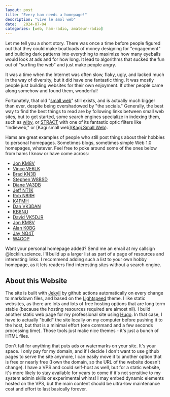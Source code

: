 ```yaml
---
layout: post
title: "Every ham needs a homepage!"
description: "vive le smol web"
date:   2024-07-04
categories: [web, ham-radio, amateur-radio]
---
```


Let me tell you a short story. There was once a time before people figured out that they could make boatloads of money designing for "engagement" and building dark patterns into everything to maximize how many eyeballs would look at ads and for how long. It lead to algorithms that sucked the fun out of "surfing the web" and just make people angry.

It was a time when the Internet was often slow, flaky, ugly, and lacked much in the way of diversity, but it did have one fantastic thing. It was mostly people just building websites for their own enjoyment. If other people came along somehow and found them, wonderful!

Fortunately, that old "[small web](https://benhoyt.com/writings/the-small-web-is-beautiful/)" still exists, and is actually much bigger than ever, despite being overshadowed by "the socials." Generally, the best way to find the best things to read are by following links between small web sites, but to get started, some search engines specialize in indexing them, such as [wiby](https://wiby.me), or [STRACT](https://stract.com/) with one of its fantastic optic filters like "Indieweb," or [Kagi small web]([Kagi Small Web](https://kagi.com/smallweb)).

Hams are great examples of people who still post things about their hobbies to personal homepages. Sometimes blogs, sometimes simple Web 1.0 homepages, whatever. Feel free to poke around some of the ones below from hams I know or have come across:

* [Jon KM8V](https://www.km8v.com/)
* [Vince VE6LK](https://ve6lk.com/)
* [Brad KN3B](http://kn3b.com/)
* [Stephen W8BSD](https://people.freebsd.org/~shurd/)
* [Diane VA3DB](http://www.db.net/~db/about.html)
* [Jeff NT1K](https://nt1k.com/)
* [Rob N8RH](https://rharbaugh.com/)
* [K4FMH](https://k4fmh.com/)
* [Dan VK3DAN](https://k4fmh.com/)
* [KB6NU](https://www.kb6nu.com/)
* [David VK5DJR](http://www.rowetel.com)
* [Jon KM8V](https://www.km8v.com/)
* [Alan K0BG](http://www.k0bg.com)
* [Jay NQ4T](https://nq4t.com)
* [W4GOP](http://drelcott.sdf.org/)



Want your personal homepage added? Send me an email at my callsign @locklin.science. I'll build up a larger list as part of a page of resources and interesting links. I recommend adding such a list to your own hobby homepage, as it lets readers find interesting sites without a search engine.



## About this Website

The site is built with [Jekyll](https://jekyllrb.com/) by github actions automatically on every change to markdown files, and based on the [Lightspeed](https://jamstackthemes.dev/theme/jekyll-lightspeed/) theme. I like static websites, as there are lots and lots of free hosting options that are long term stable (because the hosting resources required are almost nil). I build another static web page for my professional site using [Hugo](https://gohugo.io/). In that case, I have to actually "build" the site locally on my computer before pushing it to the host, but that is a minimal effort (one command and a few seconds processing time). Those tools just make nice themes - it's just a bunch of HTML files.



Don't fall for anything that puts ads or watermarks on your site. It's your space. I only pay for my domain, and if I decide I don't want to use github pages to serve the site anymore, I can easily move it to another option that is free or nearly free (I own the domain, so the URL of the website doesn't change). I have a VPS and could self-host as well, but for a static website, it's more likely to stay available for years to come if it's not sensitive to my system admin skills or experimental whims! I may embed dynamic elements hosted on the VPS, but the main content should be ultra-low maintenance cost and effort to last basically forever. 
